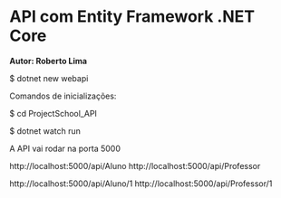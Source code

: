 # API com Entity Framework .NET Core

**Autor: Roberto Lima**

$ dotnet new webapi

Comandos de inicializações:

$ cd ProjectSchool_API

$ dotnet watch run

A API vai rodar na porta 5000

http://localhost:5000/api/Aluno
http://localhost:5000/api/Professor

http://localhost:5000/api/Aluno/1
http://localhost:5000/api/Professor/1

